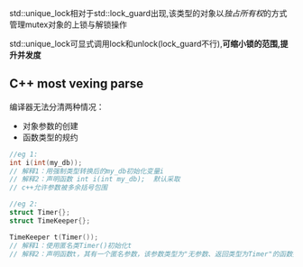std::unique_lock相对于std::lock_guard出现,该类型的对象以*独占所有权*的方式管理mutex对象的上锁与解锁操作

std::unique_lock可显式调用lock和unlock(lock_guard不行),**可缩小锁的范围,提升并发度**


C++ most vexing parse
---
编译器无法分清两种情况：
- 对象参数的创建
- 函数类型的规约

```cpp
//eg 1: 
int i(int(my_db));
// 解释1：用强制类型转换后的my_db初始化变量i
// 解释2：声明函数 int i(int my_db);  默认采取
// c++允许参数被多余括号包围

//eg 2:
struct Timer{};
struct TimeKeeper{};

TimeKeeper t(Timer());
// 解释1：使用匿名类Timer()初始化t
// 解释2：声明函数t，其有一个匿名参数，该参数类型为"无参数、返回类型为Timer"的函数指针，函数t的返回类型是TimeKeeper的类对象
```